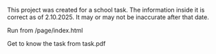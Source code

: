 This project was created for a school task. The information inside it is correct as of 2.10.2025. It may or may not be inaccurate after that date.

Run from /page/index.html

Get to know the task from task.pdf
